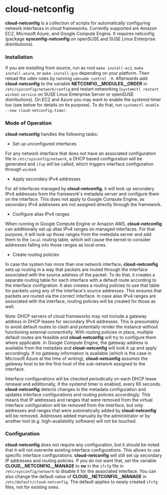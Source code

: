 cloud-netconfig
===============

**cloud-netconfig** is a collection of scripts for automatically configuring
network interfaces in cloud frameworks. Currently supported are Amazon EC2,
Microsoft Azure, and Google Compute Engine. It requires netconfig (package
**sysconfig-netconfig** on openSUSE and SUSE Linux Enterprise distributions).

### Installation

If you are installing from source, run as root `make install-ec2`, `make
install-azure`, or `make install-gce` depending on your platform. Then reload
the udev rules by running `udevadm control -R`. Afterwards add
**cloud-netconfig** to the variable **NETCONFIG__MODULES__ORDER** in
`/etc/sysconfig/network/config` and restart networking (`systemctl restart
wicked.service` on SUSE Linux Enterprise Server or openSUSE distributions). On
EC2 and Azure you may want to enable the systemd timer too (see below for
details on its purpose). To do that, run `systemctl enable --now
cloud-netconfig.timer`.

### Mode of Operation

**cloud-netconfig** handles the following tasks:

- Set up unconfigured interfaces

For any network interface that does not have an associated configuration file
in `/etc/sysconfig/network`, a DHCP based configuration will be generated and
`ifup` will be called, which triggers interface configuration through `wicked`.

- Apply secondary IPv4 addresses

For all interfaces managed by **cloud-netconfig**, it will look up secondary
IPv4 addresses from the framework's metadata server and configure them on the
interface. This does not apply to Google Compute Engine, as secondary IPv4
addresses are not assigned directly through the framework.

- Configure alias IPv4 ranges

When running in Google Compute Engine or Amazon AWS, **cloud-netconfig** can
additionally set up alias IPv4 ranges on managed interfaces. For that purpose,
it will look up those ranges from the metedata server and add them to the
`local` routing table, which will cause the kernel to consider addresses
falling into those ranges as local ones.

- Create routing policies

In case the system has more than one network interface, **cloud-netconfig**
sets up routing in a way that packets are routed through the interface
associated with the source address of the packet. To do that, it creates a
separate routing table for each interface with a default route according to
the interface configration. It also creates a routing policies to use that
table for packets using any of the interface's source addresses. This ensures
that packets are routed via the correct interface. In case alias IPv4 ranges
are associated with the interface, routing policies will be created for those
as well.

Note: DHCP servers of cloud frameworks may not include a gateway address in
DHCP leases for secondary IPv4 addresses. This is presumably to avoid default
routes to clash and potentially render the instance without functioning
external connectivity. With routing policies in place, multiple default routes
are feasible and **cloud-netconfig** will try to configure them where
applicable. In Google Compute Engine, the gateway address is available from
the metadata and **cloud-netconfig** will look it up and apply accordingly. If
no gateway information is available (which is the case in Microsoft Azure at
the time of writing), **cloud-netconfig** assumes the gateway host to be the
first host of the sub-network assigned to the interface.

Interface configurations will be checked periodically on each DHCP lease
renewal and additionally, if the systemd timer is enabled, every 60
seconds. **cloud-netconfig** detects changes in the metadata configuration and
updates interface configurations and routing policies accordingly. This means
that IP addresses and ranges that were removed from the virtual interface
configuration will be removed from the interface, but only addresses and
ranges that were automatically added by **cloud-netconfig** will be
removed. Addresses added manually by the administrator or by another tool
(e.g. high-availability software) will not be touched.

### Configuration

**cloud-netconfig** does not require any configuration, but it should be noted
that it will not overwrite existing interface configurations. This allows to
use specific interface configurations. **cloud-netconfig** will still set up
secondary IP addresses and routing policies. If you do not want that, set the
variable **CLOUD__NETCONFIG__MANAGE** to **no** in the `ifcfg` file in
`/etc/sysconfig/network` to disable it for the associated interface. You can
also change the default value of **CLOUD__NETCONFIG__MANAGE** in
`/etc/default/cloud-netconfig`. The default applies to newly created `ifcfg`
files, not for existing ones.
